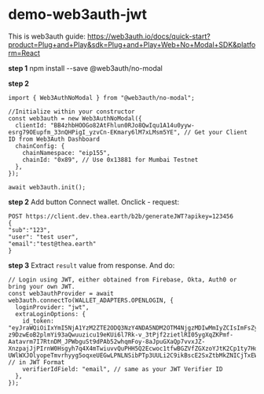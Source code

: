 # demo-web3auth-jwt

This is web3auth guide: https://web3auth.io/docs/quick-start?product=Plug+and+Play&sdk=Plug+and+Play+Web+No+Modal+SDK&platform=React

**step 1**
npm install --save @web3auth/no-modal

**step 2**
```
import { Web3AuthNoModal } from "@web3auth/no-modal";

//Initialize within your constructor
const web3auth = new Web3AuthNoModal({
  clientId: "BB4zhbHOOGo82AtFhlun0RJo8QwIqu1A14u0yyw-esrg79OEupfm_33nQHPigI_yzvCn-EKmary6lM7xLMsm5YE", // Get your Client ID from Web3Auth Dashboard
  chainConfig: {
    chainNamespace: "eip155",
    chainId: "0x89", // Use 0x13881 for Mumbai Testnet
  },
});

await web3auth.init();
```
 
**step 2**
Add button Connect wallet. Onclick - request:
```
POST https://client.dev.thea.earth/b2b/generateJWT?apikey=123456
{
"sub":"123",
"user": "test user",
"email":"test@thea.earth"
}
```

**step 3**
Extract `result` value from response. And do:
```
// Login using JWT, either obtained from Firebase, Okta, Auth0 or bring your own JWT.
const web3authProvider = await web3auth.connectTo(WALLET_ADAPTERS.OPENLOGIN, {
  loginProvider: "jwt",
  extraLoginOptions: {
    id_token: "eyJraWQiOiIxYmI5NjA1YzM2ZTE2ODQ3NzY4NDA5NDM2OTM4NjgzMDIwMmIyZCIsImFsZyI6IlJTMjU2In0.eyJzdWIiOiIxMjMiLCJ1c2VyIjoidGVzdCB1c2VyIiwiZW1haWwiOiJ0ZXN0QHRoZWEuZWFydGgiLCJhdWQiOiJ0aGVhLWludGVncmF0ZWQiLCJpc3MiOiJ0aGVhLWFwcCIsImp0aSI6IjBhMTQxMDc3LTRlY2QtNDA3Yi1iYjFjLTUwYmFmYzBiZTI2NiIsImlhdCI6MTY4NDk1NTAxMywiZXhwIjoxNjg0OTU1MDczfQ.jev2g9WOefvkc74AepEuef1qVLaUk346ho93HqZfvg0-z9DzwEoB2plmYi93aQwuuzicu19eKUi6l7Rk-v_3tPjf2zietlRI05ygXqZKPmf-Aatavrm7I7RtnDM_JPWbguSt9dPAb52whqmFoy-8aJpuGXaQp7vvxJZ-XnzpajJjPIrnW0Hsgyh7q4X4mTwiuvvQuPHH5Q2Ecwoc1tfwBGZVfZGXzoYJtK2Cp1ty7Hoh-UWlWXJOlyopeTmvrhyyg5oqxeUEGwLPNLNSibPTp3UULi2C9ikBscE2SxZtbMkZNICjTxEWT61i0mZqmtbe9MagUHBDLbjynmoT2B7a9w", // in JWT Format
    verifierIdField: "email", // same as your JWT Verifier ID
  },
});

```
